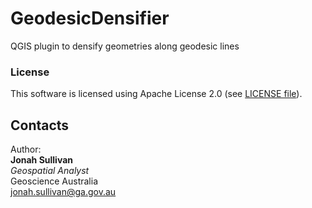 # GeodesicDensifier
QGIS plugin to densify geometries along geodesic lines

### License
This software is licensed using Apache License 2.0 (see [LICENSE file](LICENSE.md)).

## Contacts
Author:  
**Jonah Sullivan**  
*Geospatial Analyst*  
Geoscience Australia  
<jonah.sullivan@ga.gov.au>

